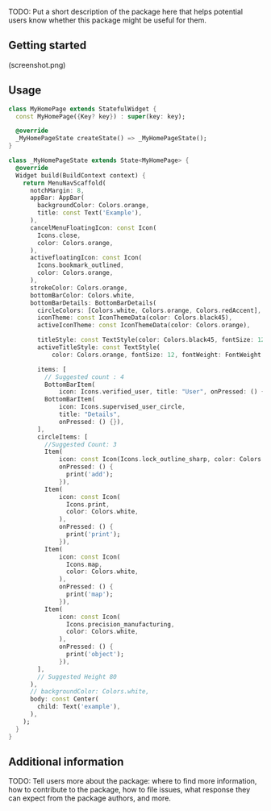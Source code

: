 <!-- 
This README describes the package. If you publish this package to pub.dev,
this README's contents appear on the landing page for your package.

For information about how to write a good package README, see the guide for
[writing package pages](https://dart.dev/guides/libraries/writing-package-pages). 

For general information about developing packages, see the Dart guide for
[creating packages](https://dart.dev/guides/libraries/create-library-packages)
and the Flutter guide for
[developing packages and plugins](https://flutter.dev/developing-packages). 
-->

TODO: Put a short description of the package here that helps potential users
know whether this package might be useful for them.
## Getting started

(screenshot.png)

## Usage
 

```dart
class MyHomePage extends StatefulWidget {
  const MyHomePage({Key? key}) : super(key: key);

  @override
  _MyHomePageState createState() => _MyHomePageState();
}

class _MyHomePageState extends State<MyHomePage> {
  @override
  Widget build(BuildContext context) {
    return MenuNavScaffold(
      notchMargin: 8,
      appBar: AppBar(
        backgroundColor: Colors.orange,
        title: const Text('Example'),
      ),
      cancelMenuFloatingIcon: const Icon(
        Icons.close,
        color: Colors.orange,
      ),
      activefloatingIcon: const Icon(
        Icons.bookmark_outlined,
        color: Colors.orange,
      ),
      strokeColor: Colors.orange,
      bottomBarColor: Colors.white,
      bottomBarDetails: BottomBarDetails(
        circleColors: [Colors.white, Colors.orange, Colors.redAccent],
        iconTheme: const IconThemeData(color: Colors.black45),
        activeIconTheme: const IconThemeData(color: Colors.orange),

        titleStyle: const TextStyle(color: Colors.black45, fontSize: 12),
        activeTitleStyle: const TextStyle(
            color: Colors.orange, fontSize: 12, fontWeight: FontWeight.bold),

        items: [
          // Suggested count : 4
          BottomBarItem(
              icon: Icons.verified_user, title: "User", onPressed: () {}),
          BottomBarItem(
              icon: Icons.supervised_user_circle,
              title: "Details",
              onPressed: () {}),
        ],
        circleItems: [
          //Suggested Count: 3
          Item(
              icon: const Icon(Icons.lock_outline_sharp, color: Colors.white),
              onPressed: () {
                print('add');
              }),
          Item(
              icon: const Icon(
                Icons.print,
                color: Colors.white,
              ),
              onPressed: () {
                print('print');
              }),
          Item(
              icon: const Icon(
                Icons.map,
                color: Colors.white,
              ),
              onPressed: () {
                print('map');
              }),
          Item(
              icon: const Icon(
                Icons.precision_manufacturing,
                color: Colors.white,
              ),
              onPressed: () {
                print('object');
              }),
        ],
        // Suggested Height 80
      ),
      // backgroundColor: Colors.white,
      body: const Center(
        child: Text('example'),
      ),
    );
  }
}

```

## Additional information

TODO: Tell users more about the package: where to find more information, how to 
contribute to the package, how to file issues, what response they can expect 
from the package authors, and more.
